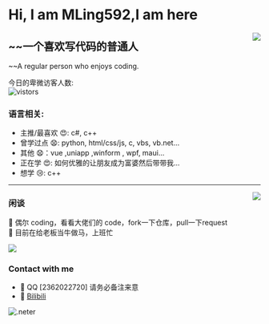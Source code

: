 <!--咱也不知道要不要大标题, 就酱紫罢，这么优秀的注释当然不能删除了--> 
# Hi, I am MLing592,I am here

<!--真的不会排版啊啊啊,这么优秀的注释当然不能删除了-->
<img align="right" src="https://api.githubtrends.io/user/svg/MLing592/langs?time_range=one_year&loc_metric=changed&theme=classic" />

<!--个人破站 -> [ MLing592 的小破站](https://MLing592-site.ml) --> 

## ~~一个喜欢写代码的普通人
~~A regular person who enjoys coding.

今日的卑微访客人数:  
![vistors](https://count.getloli.com/get/@MLing592?theme=moebooru)

### 语言相关:
- 主推/最喜欢 😍: c#, c++
- 曾学过点 😧: python, html/css/js, c, vbs, vb.net...
- 其他 😧：vue ,uniapp ,winform , wpf, maui...
- 正在学 😍: 如何优雅的让朋友成为富婆然后带带我...
- 想学 😢: c++


****


<img align="right" src="https://api.githubtrends.io/user/svg/MLing592/repos?time_range=one_year&group=other&loc_metric=changed&theme=classic"/>

### 闲谈

🤔 偶尔 coding，看看大佬们的 code，fork一下仓库，pull一下request<br />
🍕 目前在给老板当牛做马，上班忙


<img src="https://github-readme-stats.vercel.app/api?username=MLing592"/>

### Contact with me
- 💬 QQ [2362022720] 请务必备注来意
- 💬 [Bilibili](https://space.bilibili.com/385217413/dynamic)

![.neter](https://img.shields.io/badge/-.NETer-%23badff4)
